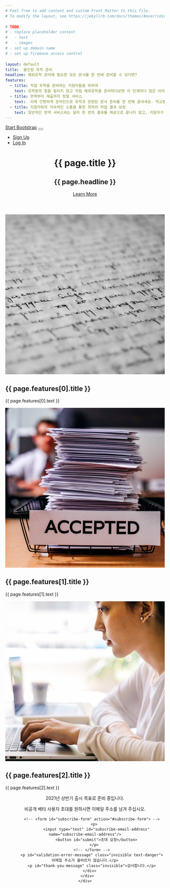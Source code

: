 ```yaml
---
# Feel free to add content and custom Front Matter to this file.
# To modify the layout, see https://jekyllrb.com/docs/themes/#overriding-theme-defaults

# TODO: 
# - replace placeholder content
#   - text
#   - images
# - set up domain name
# - set up firebase access control

layout: default
title:  올인원 유학 준비
headline: 해외유학 준비에 필요한 모든 문서를 한 번에 준비할 수 있다면?
features:
  - title: 직접 유학을 준비하는 지원자들을 위하여
    text: 유학원의 힘을 빌리지 않고 직접 해외유학을 준비하다보면 각 단계마다 많은 어려움에 직면하게 됩니다. 그 중에서도 가장 지원자들을 힘들게 하는 일은 다양한 종류의 문서를 작성하는 일입니다.
  - title: 번역부터 제출까지 토탈 서비스
    text:  이제 간편하게 온라인으로 유학과 관련된 문서 준비를 한 번에 끝내세요. 학교별 에세이, 추천서와 이외 모든 입학에 필요한 문서 번역에서부터, 대외활동 내역 등 공증이 필요한 번역과 결과물 검수, 그리고 만들어진 문서의 제출까지 해외유학에 필요한 모든 문서에 대한 Total Support Service를 경험해보세요.
  - title: 지원자와의 지속적인 소통을 통한 최적의 작업 결과 보장
    text: 일반적인 번역 서비스와는 달리 한 번의 결과물 제공으로 끝나지 않고, 지원자가 만족할 때까지 교정과 검수를 진행하여 최고의 결과물만을 제공합니다.
---
```



<!-- Navigation -->
<nav class="navbar  invisible  navbar-expand-lg navbar-dark navbar-custom fixed-top">
  <div class="container">
    <a class="navbar-brand" href="#">Start Bootstrap</a>
    <button class="navbar-toggler" type="button" data-toggle="collapse" data-target="#navbarResponsive" aria-controls="navbarResponsive" aria-expanded="false" aria-label="Toggle navigation">
      <span class="navbar-toggler-icon"></span>
    </button>
    <div class="collapse navbar-collapse" id="navbarResponsive">
      <ul class="navbar-nav ml-auto">
        <li class="nav-item">
          <a class="nav-link" href="#">Sign Up</a>
        </li>
        <li class="nav-item">
          <a class="nav-link" href="#">Log In</a>
        </li>
      </ul>
    </div>
  </div>
</nav>

<header class="masthead text-center text-white">
  <div class="masthead-content">
    <div class="container">
      <h1 class="masthead-heading mb-0">{{ page.title }}</h1>
      <h2 class="masthead-subheading mb-0">{{ page.headline }}</h2>
      <a href="#" class="btn  invisible  btn-primary btn-xl rounded-pill mt-5">Learn More</a>
    </div>
  </div>
  <div class="bg-circle-1 bg-circle"></div>
  <div class="bg-circle-2 bg-circle"></div>
  <div class="bg-circle-3 bg-circle"></div>
  <div class="bg-circle-4 bg-circle"></div>
</header>

<section>
  <div class="container">
    <div class="row align-items-center">
      <div class="col-lg-6 order-lg-2">
        <div class="p-5">
          <img class="img-fluid rounded-circle" src="img/01.jpg" alt="">
        </div>
      </div>
      <div class="col-lg-6 order-lg-1">
        <div class="p-5">
          <h2 class="display-4">{{ page.features[0].title }}</h2>
          <p>{{ page.features[0].text }}</p>
        </div>
      </div>
    </div>
  </div>
</section>

<section>
  <div class="container">
    <div class="row align-items-center">
      <div class="col-lg-6">
        <div class="p-5">
          <img class="img-fluid rounded-circle" src="img/02.jpg" alt="">
        </div>
      </div>
      <div class="col-lg-6">
        <div class="p-5">
          <h2 class="display-4">{{ page.features[1].title }}</h2>
          <p>{{ page.features[1].text }}</p>
        </div>
      </div>
    </div>
  </div>
</section>

<section>
  <div class="container">
    <div class="row align-items-center">
      <div class="col-lg-6 order-lg-2">
        <div class="p-5">
          <img class="img-fluid rounded-circle" src="img/03.jpg" alt="">
        </div>
      </div>
      <div class="col-lg-6 order-lg-1">
        <div class="p-5">
          <h2 class="display-4">{{ page.features[2].title }}</h2>
          <p>{{ page.features[2].text }}</p>
        </div>
      </div>
    </div>
  </div>
</section>

<section>
  <div class="container">
    <div class="row align-items-center">
      <div class="col-lg-6 order-lg-1">
        <div class="p-5" style="text-align: center;">
          <p>2021년 상반기 출시 목표로 준비 중입니다.</p>
          <p>비공개 베타 사용자 초대를 원하시면 이메일 주소를 남겨 주십시오.</p>

          <!-- <form id="subscribe-form" action="#subscribe-form"> -->
            <p>
              <input type="text" id="subscribe-email-address"      name="subscribe-email-address"/>
              <button id="submit">초대 요청</button>
            </p>
          <!-- </form> -->
          <p id="validation-error-message" class="invisible text-danger">이메일 주소가 올바르지 않습니다.</p>
          <p id="thank-you-message" class="invisible">감사합니다.</p>
        </div>
      </div>
    </div>
  </div>
</section>

<!-- Firebase App (the core Firebase SDK) is always required and must be listed first -->
<script src="https://www.gstatic.com/firebasejs/8.2.4/firebase-app.js"></script>

<!-- If you enabled Analytics in your project, add the Firebase SDK for Analytics -->
<script src="https://www.gstatic.com/firebasejs/8.2.4/firebase-analytics.js"></script>

<!-- Add Firebase products that you want to use -->
<!-- <script src="https://www.gstatic.com/firebasejs/8.2.4/firebase-auth.js"></script> -->
<script src="https://www.gstatic.com/firebasejs/8.2.4/firebase-firestore.js"></script>

<script>
  // Your web app's Firebase configuration
  // For Firebase JS SDK v7.20.0 and later, measurementId is optional
  var firebaseConfig = {
    apiKey: "AIzaSyAFAC-srJh4nNjSL_eiL26aw8iIDK8LL-I",
    authDomain: "studyabroad-landing.firebaseapp.com",
    databaseURL: "https://studyabroad-landing-default-rtdb.firebaseio.com",
    projectId: "studyabroad-landing",
    storageBucket: "studyabroad-landing.appspot.com",
    messagingSenderId: "325414329709",
    appId: "1:325414329709:web:dc1811f54664e7b60e0e64",
    measurementId: "G-HHSN5WQRYB"
  };
  // Initialize Firebase
  firebase.initializeApp(firebaseConfig);
  firebase.analytics();
</script>

<script type="text/javascript">
  var push_to_firebase = function(data){
    var db = firebase.firestore();

    db.collection("signups").add({
        email: data["email"],
        timestamp: Date.now(),
        source: "landing1",
    })
    .then(function(docRef) {
        console.log("Message sent, ID: ", docRef.id);
        // location.reload();
    })
    .catch(function(error) {
        console.error("Message could not be sent: ", error);
    });
  }

  var validEmail = function(string) {
    const re = /^(([^<>()[\]\\.,;:\s@\"]+(\.[^<>()[\]\\.,;:\s@\"]+)*)|(\".+\"))@((\[[0-9]{1,3}\.[0-9]{1,3}\.[0-9]{1,3}\.[0-9]{1,3}\])|(([a-zA-Z\-0-9]+\.)+[a-zA-Z]{2,}))$/;
    return re.test(string);
  };

  var contact_submit = function(){
    var validationError = document.getElementById("validation-error-message");
    validationError.classList.add("invisible");

    var email = document.getElementById("subscribe-email-address");

    if (validEmail(email.value)) {
      var data = {
        "email": email.value
      };

      // prevent further input.
      var button = document.getElementById("submit");
      button.setAttribute("disabled", "");

      push_to_firebase(data);
    
      // on success, show thank-you message.
      // TODO survey.
      var thankYou = document.getElementById("thank-you-message");
      thankYou.classList.remove("invisible");
      
    } else {
      validationError.classList.remove("invisible");
    }
  }

  document.getElementById("submit").addEventListener("click", contact_submit);

  document.getElementById("subscribe-email-address").addEventListener("keyup", function(event) {
    if (event.keyCode === 13) { 
        document.getElementById("submit").click(); 
    }
  });
</script>

